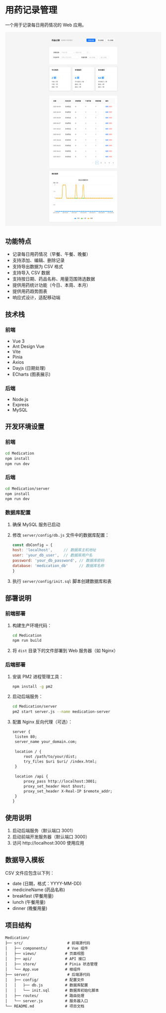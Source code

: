 # 用药记录管理

一个用于记录每日用药情况的 Web 应用。

![药品记录管理](https://github.com/ZeroOneCN/Medication/blob/main/image/%E8%8D%AF%E5%93%81%E8%AE%B0%E5%BD%95%E7%AE%A1%E7%90%86.png "药品记录管理")

## 功能特点

- 记录每日用药情况（早餐、午餐、晚餐）
- 支持添加、编辑、删除记录
- 支持导出数据为 CSV 格式
- 支持导入 CSV 数据
- 支持按日期、药品名称、用量范围筛选数据
- 提供用药统计功能（今日、本周、本月）
- 提供用药趋势图表
- 响应式设计，适配移动端

## 技术栈

### 前端

- Vue 3
- Ant Design Vue
- Vite
- Pinia
- Axios
- Dayjs (日期处理)
- ECharts (图表展示)

### 后端

- Node.js
- Express
- MySQL

## 开发环境设置

### 前端

```bash
cd Medication
npm install
npm run dev
```

### 后端

```bash
cd Medication/server
npm install
npm run dev
```

### 数据库配置

1. 确保 MySQL 服务已启动

2. 修改 `server/config/db.js` 文件中的数据库配置：
   
   ```javascript
   const dbConfig = {
   host: 'localhost',     // 数据库主机地址
   user: 'your_db_user',  // 数据库用户名
   password: 'your_db_password', // 数据库密码
   database: 'medication_db'     // 数据库名称
   }
   ```

3. 执行 `server/config/init.sql` 脚本创建数据库和表

## 部署说明

### 前端部署

1. 构建生产环境代码：
   
   ```bash
   cd Medication
   npm run build
   ```

2. 将 `dist` 目录下的文件部署到 Web 服务器（如 Nginx）

### 后端部署

1. 安装 PM2 进程管理工具：
   
   ```bash
   npm install -g pm2
   ```

2. 启动后端服务：
   
   ```bash
   cd Medication/server
   pm2 start server.js --name medication-server
   ```

3. 配置 Nginx 反向代理（可选）：
   
   ```nginx
   server {
    listen 80;
    server_name your_domain.com;
   
    location / {
        root /path/to/your/dist;
        try_files $uri $uri/ /index.html;
    }
   
    location /api {
        proxy_pass http://localhost:3001;
        proxy_set_header Host $host;
        proxy_set_header X-Real-IP $remote_addr;
    }
   }
   ```

## 使用说明

1. 启动后端服务（默认端口 3001）
2. 启动前端开发服务器（默认端口 3000）
3. 访问 http://localhost:3000 使用应用

## 数据导入模板

CSV 文件应包含以下列：

- date (日期，格式：YYYY-MM-DD)
- medicineName (药品名称)
- breakfast (早餐用量)
- lunch (午餐用量)
- dinner (晚餐用量)

## 项目结构

```
Medication/
├── src/                    # 前端源代码
│   ├── components/         # Vue 组件
│   ├── views/             # 页面视图
│   ├── api/               # API 接口
│   ├── store/             # Pinia 状态管理
│   └── App.vue            # 根组件
├── server/                 # 后端源代码
│   ├── config/            # 配置文件
│   │   ├── db.js          # 数据库配置
│   │   └── init.sql       # 数据库初始化脚本
│   ├── routes/            # 路由处理
│   └── server.js          # 服务器入口
└── README.md              # 项目文档
```
